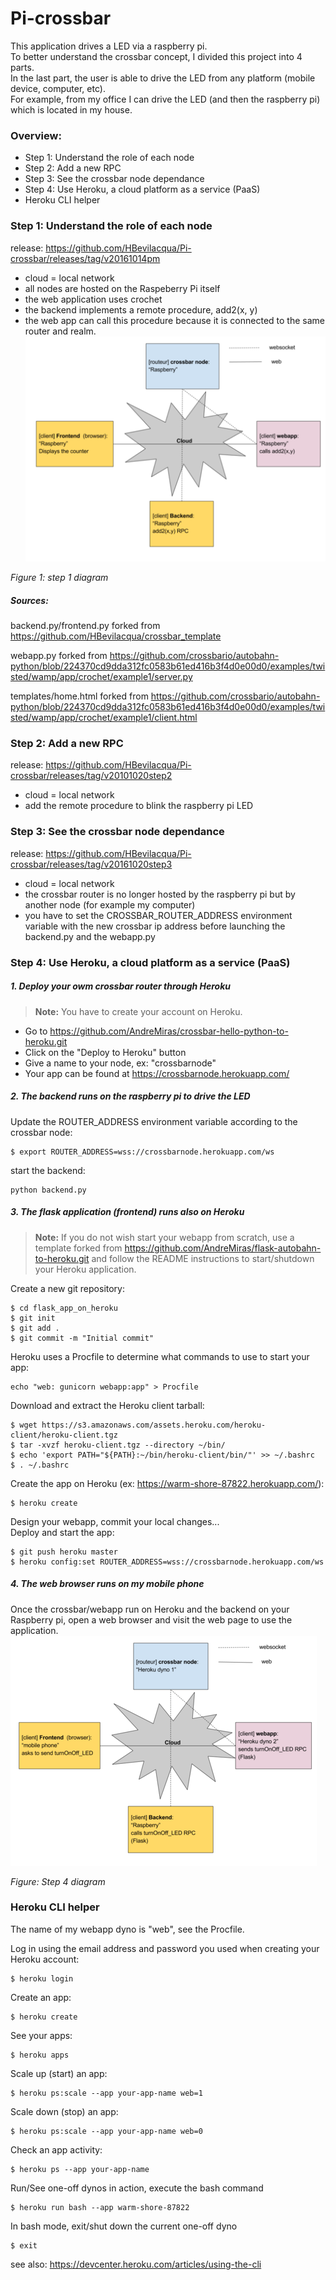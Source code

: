 # Pi-crossbar

This application drives a LED via a raspberry pi.<br>
To better understand the crossbar concept, I divided this project into 4 parts.<br>
In the last part, the user is able to drive the LED from any platform (mobile device, computer, etc).<br>
For example, from my office I can drive the LED (and then the raspberry pi) which is located in my house.<br>

### Overview:
- Step 1: Understand the role of each node
- Step 2: Add a new RPC
- Step 3: See the crossbar node dependance
- Step 4: Use Heroku, a cloud platform as a service (PaaS)
- Heroku CLI helper

### Step 1: Understand the role of each node
release: https://github.com/HBevilacqua/Pi-crossbar/releases/tag/v20161014pm
- cloud = local network
- all nodes are hosted on the Raspeberry Pi itself
- the web application uses crochet
- the backend implements a remote procedure, add2(x, y)
- the web app can call this procedure because it is connected to the same router and realm.
![GitHub Logo](screenshot/network.png)

*Figure 1: step 1 diagram*

##### Sources:
backend.py/frontend.py forked from https://github.com/HBevilacqua/crossbar_template

webapp.py forked from https://github.com/crossbario/autobahn-python/blob/224370cd9dda312fc0583b61ed416b3f4d0e00d0/examples/twisted/wamp/app/crochet/example1/server.py

templates/home.html forked from https://github.com/crossbario/autobahn-python/blob/224370cd9dda312fc0583b61ed416b3f4d0e00d0/examples/twisted/wamp/app/crochet/example1/client.html

### Step 2: Add a new RPC
release: https://github.com/HBevilacqua/Pi-crossbar/releases/tag/v20101020step2
- cloud = local network
- add the remote procedure to blink the raspberry pi LED

### Step 3: See the crossbar node dependance
release: https://github.com/HBevilacqua/Pi-crossbar/releases/tag/v20161020step3
- cloud = local network
- the crossbar router is no longer hosted by the raspberry pi but by another node (for example my computer)
- you have to set the CROSSBAR_ROUTER_ADDRESS environment variable  with the new crossbar ip address 
before launching the backend.py and the webapp.py

### Step 4: Use Heroku, a cloud platform as a service (PaaS)
##### 1. Deploy your owm crossbar router through Heroku
> **Note:**
> You have to create your account on Heroku.

  - Go to https://github.com/AndreMiras/crossbar-hello-python-to-heroku.git
  - Click on the "Deploy to Heroku" button
  - Give a name to your node, ex: "crossbarnode"
  - Your app can be found at https://crossbarnode.herokuapp.com/
  
##### 2. The backend runs on the raspberry pi to drive the LED
Update the ROUTER_ADDRESS environment variable according to the crossbar node:
```
$ export ROUTER_ADDRESS=wss://crossbarnode.herokuapp.com/ws 
```

start the backend:
```
python backend.py
```

##### 3. The flask application (frontend) runs also on Heroku
> **Note:**
> If you do not wish start your webapp from scratch, use a template forked from https://github.com/AndreMiras/flask-autobahn-to-heroku.git and follow the README instructions to start/shutdown your Heroku application.

Create a new git repository:
```
$ cd flask_app_on_heroku
$ git init
$ git add .
$ git commit -m "Initial commit"
```
Heroku uses a Procfile to determine what commands to use to start your app:
```
echo "web: gunicorn webapp:app" > Procfile
```
Download and extract the Heroku client tarball:
```
$ wget https://s3.amazonaws.com/assets.heroku.com/heroku-client/heroku-client.tgz
$ tar -xvzf heroku-client.tgz --directory ~/bin/
$ echo 'export PATH="${PATH}:~/bin/heroku-client/bin/"' >> ~/.bashrc
$ . ~/.bashrc
```
Create the app on Heroku (ex: https://warm-shore-87822.herokuapp.com/):
```
$ heroku create
```
Design your webapp, commit your local changes...<br>
Deploy and start the app:
```
$ git push heroku master
$ heroku config:set ROUTER_ADDRESS=wss://crossbarnode.herokuapp.com/ws
```

##### 4. The web browser runs on my mobile phone
Once the crossbar/webapp run on Heroku and the backend on your Raspberry pi, open a web browser and visit the web page to use the application.<br>
![GitHub Logo](screenshot/network_Step4.png)

*Figure: Step 4 diagram*

### Heroku CLI helper

The name of my webapp dyno is "web", see the Procfile.

Log in using the email address and password you used when creating your Heroku account:
```
$ heroku login
```
Create an app:
```
$ heroku create
```
See your apps:
```
$ heroku apps
```
Scale up (start) an app:
```
$ heroku ps:scale --app your-app-name web=1
```
Scale down (stop) an app:
```
$ heroku ps:scale --app your-app-name web=0
```
Check an app activity:
```
$ heroku ps --app your-app-name
```
Run/See one-off dynos in action, execute the bash command
```
$ heroku run bash --app warm-shore-87822
```
In bash mode, exit/shut down the current one-off dyno 
```
$ exit
```
see also: https://devcenter.heroku.com/articles/using-the-cli
